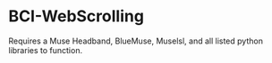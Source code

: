 # BCI-WebScrolling
Requires a Muse Headband, BlueMuse, Muselsl, and all listed python libraries to function. 
